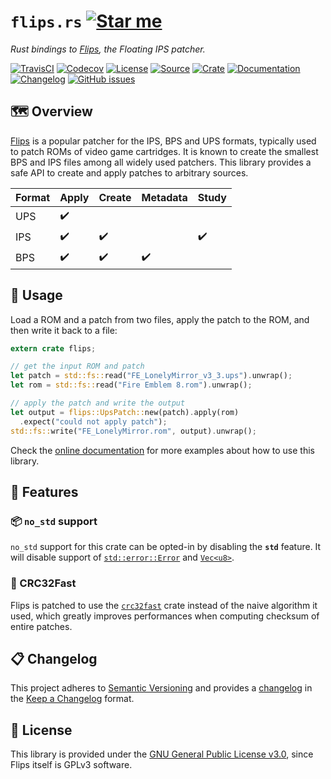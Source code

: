 # `flips.rs` [![Star me](https://img.shields.io/github/stars/althonos/flips.rs.svg?style=social&label=Star&maxAge=3600)](https://github.com/althonos/flips.rs/stargazers)

*Rust bindings to [Flips](https://github.com/Alcaro/Flips), the Floating IPS patcher.*

[![TravisCI](https://img.shields.io/travis/com/althonos/flips.rs/master.svg?maxAge=600&style=flat-square)](https://travis-ci.com/althonos/flips.rs/branches)
[![Codecov](https://img.shields.io/codecov/c/gh/althonos/flips.rs/master.svg?style=flat-square&maxAge=600)](https://codecov.io/gh/althonos/flips.rs)
[![License](https://img.shields.io/badge/license-GPLv3-blue.svg?style=flat-square&maxAge=2678400)](https://choosealicense.com/licenses/gpl-3.0/)
[![Source](https://img.shields.io/badge/source-GitHub-303030.svg?maxAge=2678400&style=flat-square)](https://github.com/althonos/flips.rs)
[![Crate](https://img.shields.io/crates/v/flips.svg?maxAge=600&style=flat-square)](https://crates.io/crates/flips)
[![Documentation](https://img.shields.io/badge/docs.rs-latest-4d76ae.svg?maxAge=2678400&style=flat-square)](https://docs.rs/flips)
[![Changelog](https://img.shields.io/badge/keep%20a-changelog-8A0707.svg?maxAge=2678400&style=flat-square)](https://github.com/althonos/flips.rs/blob/master/CHANGELOG.md)
[![GitHub issues](https://img.shields.io/github/issues/althonos/flips.rs.svg?style=flat-square&maxAge=600)](https://github.com/althonos/flips.rs/issues)


## 🗺️ Overview

[Flips](https://github.com/Alcaro/Flips) is a popular patcher for the IPS, BPS
and UPS formats, typically used to patch ROMs of video game cartridges. It is
known to create the smallest BPS and IPS files among all widely used patchers.
This library provides a safe API to create and apply patches to arbitrary
sources.

| Format | Apply | Create | Metadata | Study |
| ------ | ----- | ------ | -------- | ----- |
| UPS    | ✔️     |        |          |       |
| IPS    | ✔️     | ✔️      |          | ✔️     |
| BPS    | ✔️     | ✔️      | ✔️        |       |

## 🔌 Usage

Load a ROM and a patch from two files, apply the patch to the ROM, and then
write it back to a file:

```rust
extern crate flips;

// get the input ROM and patch
let patch = std::fs::read("FE_LonelyMirror_v3_3.ups").unwrap();
let rom = std::fs::read("Fire Emblem 8.rom").unwrap();

// apply the patch and write the output
let output = flips::UpsPatch::new(patch).apply(rom)
  .expect("could not apply patch");
std::fs::write("FE_LonelyMirror.rom", output).unwrap();
```

Check the [online documentation](https://docs.rs/flips) for more examples about
how to use this library.

## 📝 Features

### 📦 `no_std` support

`no_std` support for this crate can be opted-in by disabling the **`std`**
feature. It will disable support of [`std::error::Error`](https://doc.rust-lang.org/std/error/trait.Error.html)
and [`Vec<u8>`](https://doc.rust-lang.org/std/vec/struct.Vec.html).

### 🧩 CRC32Fast

Flips is patched to use the [`crc32fast`](https://crates.io/crates/crc32fast)
crate instead of the naive algorithm it used, which greatly improves performances
when computing checksum of entire patches.

## 📋 Changelog

This project adheres to [Semantic Versioning](http://semver.org/spec/v2.0.0.html)
and provides a [changelog](https://github.com/althonos/flips.rs/blob/master/CHANGELOG.md)
in the [Keep a Changelog](http://keepachangelog.com/en/1.0.0/) format.

## 📜 License

This library is provided under the
[GNU General Public License v3.0](https://choosealicense.com/licenses/gpl-3.0/),
since Flips itself is GPLv3 software.
